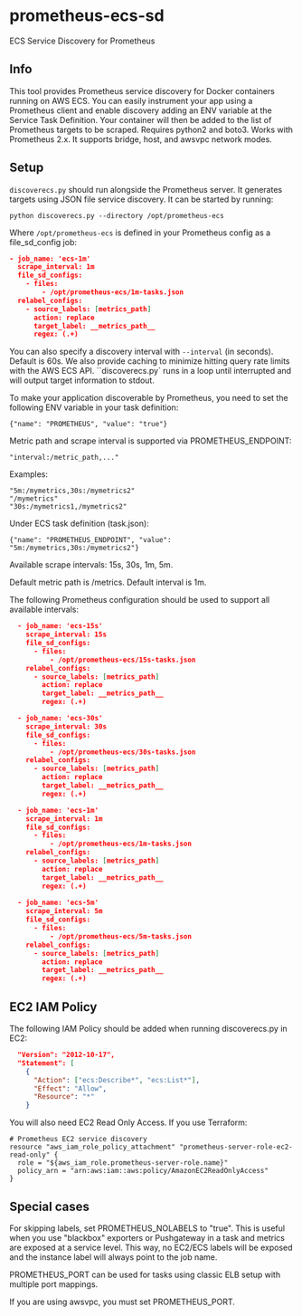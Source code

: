 # prometheus-ecs-sd
ECS Service Discovery for Prometheus

## Info
This tool provides Prometheus service discovery for Docker containers running on AWS ECS. You can easily instrument your app using a Prometheus
client and enable discovery adding an ENV variable at the Service Task Definition. Your container will then be added
to the list of Prometheus targets to be scraped. Requires python2 and boto3. Works with Prometheus 2.x. It supports bridge, host, and awsvpc
network modes.

## Setup
``discoverecs.py`` should run alongside the Prometheus server. It generates targets using JSON file service discovery. It can
be started by running:

``python discoverecs.py --directory /opt/prometheus-ecs`` 

Where ``/opt/prometheus-ecs`` is defined in your Prometheus config as a file_sd_config job:

```json
- job_name: 'ecs-1m'
  scrape_interval: 1m
  file_sd_configs:
    - files:
        - /opt/prometheus-ecs/1m-tasks.json
  relabel_configs:
    - source_labels: [metrics_path]
      action: replace
      target_label: __metrics_path__
      regex: (.+)
```

You can also specify a discovery interval with ``--interval`` (in seconds). Default is 60s. We also provide caching to minimize hitting query
rate limits with the AWS ECS API. ``discoverecs.py` runs in a loop until interrupted and will output target information to stdout.

To make your application discoverable by Prometheus, you need to set the following ENV variable in your task definition:

``{"name": "PROMETHEUS", "value": "true"}``

Metric path and scrape interval is supported via PROMETHEUS_ENDPOINT:

``"interval:/metric_path,..."``

Examples:

```
"5m:/mymetrics,30s:/mymetrics2"
"/mymetrics"
"30s:/mymetrics1,/mymetrics2"
```

Under ECS task definition (task.json):

``{"name": "PROMETHEUS_ENDPOINT", "value": "5m:/mymetrics,30s:/mymetrics2"}``

Available scrape intervals: 15s, 30s, 1m, 5m.

Default metric path is /metrics. Default interval is 1m.

The following Prometheus configuration should be used to support all available intervals:

```json
  - job_name: 'ecs-15s'
    scrape_interval: 15s
    file_sd_configs:
      - files:
          - /opt/prometheus-ecs/15s-tasks.json
    relabel_configs:
      - source_labels: [metrics_path]
        action: replace
        target_label: __metrics_path__
        regex: (.+)

  - job_name: 'ecs-30s'
    scrape_interval: 30s
    file_sd_configs:
      - files:
          - /opt/prometheus-ecs/30s-tasks.json
    relabel_configs:
      - source_labels: [metrics_path]
        action: replace
        target_label: __metrics_path__
        regex: (.+)

  - job_name: 'ecs-1m'
    scrape_interval: 1m
    file_sd_configs:
      - files:
          - /opt/prometheus-ecs/1m-tasks.json
    relabel_configs:
      - source_labels: [metrics_path]
        action: replace
        target_label: __metrics_path__
        regex: (.+)
        
  - job_name: 'ecs-5m'
    scrape_interval: 5m
    file_sd_configs:
      - files:
          - /opt/prometheus-ecs/5m-tasks.json
    relabel_configs:
      - source_labels: [metrics_path]
        action: replace
        target_label: __metrics_path__
        regex: (.+)
```
## EC2 IAM Policy

The following IAM Policy should be added when running discoverecs.py in EC2:

```JSON
  "Version": "2012-10-17",
  "Statement": [
    {
      "Action": ["ecs:Describe*", "ecs:List*"],
      "Effect": "Allow",
      "Resource": "*"
    }
```

You will also need EC2 Read Only Access. If you use Terraform:

```hcl
# Prometheus EC2 service discovery
resource "aws_iam_role_policy_attachment" "prometheus-server-role-ec2-read-only" {
  role = "${aws_iam_role.prometheus-server-role.name}"
  policy_arn = "arn:aws:iam::aws:policy/AmazonEC2ReadOnlyAccess"
}
```

## Special cases
For skipping labels, set PROMETHEUS_NOLABELS to "true".
This is useful when you use "blackbox" exporters or Pushgateway in a task
and metrics are exposed at a service level. This way, no EC2/ECS labels
will be exposed and the instance label will always point to the job name.

PROMETHEUS_PORT can be used for tasks using classic ELB setup with multiple
port mappings.

If you are using awsvpc, you must set PROMETHEUS_PORT.
